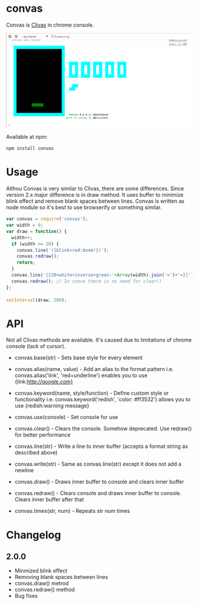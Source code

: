 # convas
Convas is [Clivas](https://github.com/mafintosh/clivas "Clivas Homepage") in chrome console.

![Tetris in chrome console](//github.com/kociolekt/convas/raw/master/example/img/convas-tetris-example.png "Convas in action!")

Available at npm:

```sh
npm install convas
```

# Usage
Althou Convas is very similar to Clivas, there are some differences.
Since version 2.x major difference is in draw method. It uses buffer to minimize blink effect and remove blank spaces between lines.
Convas is written as node module so it's best to use browserify or something similar.

```javascript
var convas = require('convas');
var width = 0;
var draw = function() {
  width++;
  if (width >= 20) {
    convas.line('({blink+red:boom!})');
    convas.redraw();
    return;
  }
  convas.line('|{20+white+inverse+green:'+Array(width).join('=')+'>}|');
  convas.redraw(); // In conva there is no need for clear()
};

setInterval(draw, 200);

```

# API

Not all Clivas methods are available. It's caused due to limitations of chrome console (lack of cursor).

- convas.base(str) - Sets base style for every element

- convas.alias(name, value) - Add an alias to the format pattern i.e. convas.alias('link', 'red+underline') enables you to use {link:http://google.com}

- convas.keyword(name, style/function) - Define custom style or functionality i.e. convas.keyword('redish', 'color: #ff3532') allows you to use {redish:warning message}

- convas.use(console) - Set console for use

- convas.clear() - Clears the console. Somehow deprecated. Use redraw() for better performance

- convas.line(str) - Write a line to inner buffer (accepts a format string as described above)

- convas.write(str) - Same as convas.line(str) except it does not add a newline

- convas.draw() - Draws inner buffer to console and clears inner buffer

- convas.redraw() - Clears console and draws inner buffer to console. Clears inner buffer after that

- convas.times(str, num) - Repeats str num times

# Changelog
## 2.0.0
- Minmized blink effect
- Removing blank spaces between lines
- convas.draw() metrod
- convas.redraw() method
- Bug fixes
